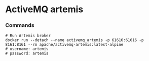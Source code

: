 # ActiveMQ artemis

### Commands
 ```
 # Run Artemis broker
 docker run --detach --name activemq_artemis -p 61616:61616 -p 8161:8161 --rm apache/activemq-artemis:latest-alpine
 # username: artemis
 # password: artemis
 ```